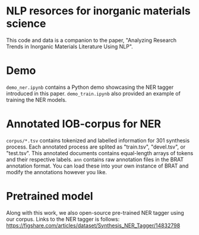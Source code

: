 # NLP resorces for inorganic materials science
This code and data is a companion to the paper, "Analyzing Research Trends in Inorganic Materials Literature Using NLP".

# Demo
`demo_ner.ipynb` contains a Python demo showcasing the NER tagger introduced in this paper. `demo_train.ipynb` also provided an example of training the NER models.

# Annotated IOB-corpus for NER
`corpus/*.tsv` contains tokenized and labelled information for 301 synthesis process. Each annotated process are splited as "train.tsv", "devel.tsv", or "test.tsv". This annotated documents contains equal-length arrays of tokens and their respective labels.
`ann` contains raw annotation files in the BRAT annotation format. You can load these into your own instance of BRAT and modify the annotations however you like.

# Pretrained model
Along with this work, we also open-source pre-trained NER tagger using our corpus. Links to the NER tagger is follows: https://figshare.com/articles/dataset/Synthesis_NER_Tagger/14832798
